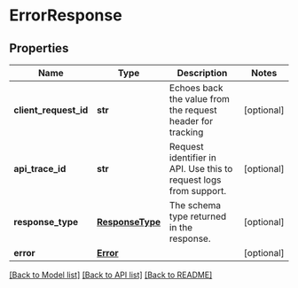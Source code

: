 # ErrorResponse

## Properties
Name | Type | Description | Notes
------------ | ------------- | ------------- | -------------
**client_request_id** | **str** | Echoes back the value from the request header for tracking | [optional] 
**api_trace_id** | **str** | Request identifier in API. Use this to request logs from support. | [optional] 
**response_type** | [**ResponseType**](ResponseType.md) | The schema type returned in the response. | [optional] 
**error** | [**Error**](Error.md) |  | [optional] 

[[Back to Model list]](../README.md#documentation-for-models) [[Back to API list]](../README.md#documentation-for-api-endpoints) [[Back to README]](../README.md)



